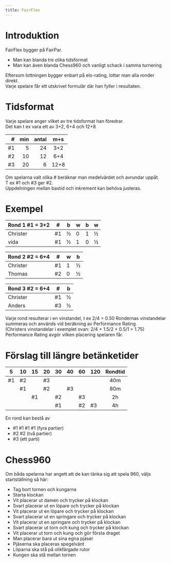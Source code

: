```yaml
---
title: FairFlex
---
```


# Introduktion

FairFlex bygger på FairPar. 
* Man kan blanda tre olika tidsformat
* Man kan även blanda Chess960 och vanligt schack i samma turnering

Eftersom lottningen bygger enbart på elo-rating, lottar man alla ronder direkt.  
Varje spelare får ett utskrivet formulär där han fyller i resultaten.  

# Tidsformat

Varje spelare anger vilket av tre tidsformat han föredrar.  
Det kan t ex vara ett av 3+2, 6+4 och 12+8

|#|min|antal|m+s|
|--:|--:|-:|:---:|
|#1 |5  |24|3+2  |
|#2 |10 |12|6+4  |
|#3 |20 | 6|12+8 |

Om spelarna valt olika # beräknar man medelvärdet och avrundar uppåt.  
T ex #1 och #3 ger #2.  
Uppdelningen mellan bastid och inkrement kan behöva justeras.  

# Exempel

|Rond 1 #1 = 3+2|# |b|w|b|w|
|---------------|--|-|-|-|-|
|Christer       |#1|½|0|1|½|
|vida           |#1|½|1|0|½|

|Rond 2 #2 = 6+4|# |w|b|
|---------------|--|-|-|
|Christer       |#1|1|½|
|Thomas         |#2|0|½|

|Rond 3 #2 = 6+4|# |b|
|---------------|--|-|
|Christer       |#1|½|
|Anders         |#3|½|

Varje rond resulterar i en vinstandel, t ex 2/4 = 0.50
Rondernas vinstandelar summeras och används vid beräkning av Performance Rating.  
(Christers vinstandelar i exemplet ovan: 2/4 + 1.5/2 + 0.5/1 = 1.75)  
Performance Rating avgör vilken placering spelaren får.  

# Förslag till längre betänketider

| 5|10|15|20|30|40|60|120|Rondtid|
|--|--|--|--|--|--|--|---|:-----:|
|#1|#2|  |#3|  |  |  |   |40m|
|  |#1|  |#2|  |#3|  |   |80m|
|  |  |#1|  |#2|  |#3|   |2h|
|  |  |  |  |#1|  |#2|#3 |4h|

En rond kan bestå av 
* #1 #1 #1 #1 (fyra partier)
* #2 #2       (två partier)
* #3          (ett parti)

# Chess960

Om båda spelarna har angett att de kan tänka sig att spela 960, väljs startställning så här:
* Tag bort tornen och kungarna
* Starta klockan
* Vit placerar ut damen och trycker på klockan
* Svart placerar ut en löpare och trycker på klockan
* Vit placerar ut en löpare och trycker på klockan
* Svart placerar ut en springare och trycker på klockan
* Vit placerar ut en springare och trycker på klockan
* Svart placerar ut torn och kung och trycker på klockan
* Vit placerar ut torn och kung och gör första draget
* Man placerar bara ut sina egna pjäser
* Pjäserna ska placeras spegelvänt
* Löparna ska stå på olikfärgade rutor
* Kungen ska stå mellan tornen
